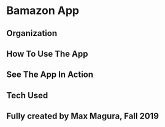 # Bamazon App

## Organization

## How To Use The App

## See The App In Action

## Tech Used

## Fully created by Max Magura, Fall 2019
